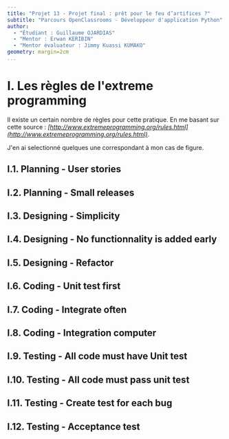 ```yaml
---
title: "Projet 13 - Projet final : prêt pour le feu d’artifices ?"
subtitle: "Parcours OpenClassrooms - Développeur d'application Python"
author:
  - "Étudiant : Guillaume OJARDIAS"
  - "Mentor : Erwan KERIBIN"
  - "Mentor évaluateur : Jimmy Kuassi KUMAKO"
geometry: margin=2cm
...
```


# I. Les règles de l'extreme programming

Il existe un certain nombre de règles pour cette pratique. En me basant sur cette source : _[http://www.extremeprogramming.org/rules.html](http://www.extremeprogramming.org/rules.html)_.

J'en ai selectionné quelques une correspondant à mon cas de figure.

## I.1. Planning - User stories

## I.2. Planning - Small releases

## I.3. Designing - Simplicity

## I.4. Designing - No functionnality is added early

## I.5. Designing - Refactor

## I.6. Coding - Unit test first

## I.7. Coding - Integrate often

## I.8. Coding - Integration computer

## I.9. Testing - All code must have Unit test

## I.10. Testing - All code must pass unit test

## I.11. Testing - Create test for each bug

## I.12. Testing - Acceptance test
